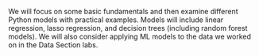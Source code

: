 We will focus on some basic fundamentals and then examine different Python models with practical examples. Models will include linear regression, lasso regression, and decision trees (including random forest models). We will also consider applying ML models to the data we worked on in the Data Section labs.